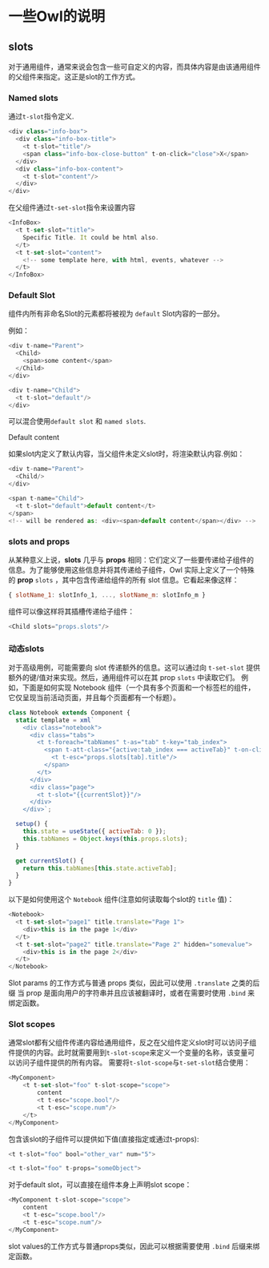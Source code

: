 # 一些Owl的说明

## slots<!-- {docsify-ignore-all} -->

对于通用组件，通常来说会包含一些可自定义的内容，而具体内容是由该通用组件的父组件来指定。这正是slot的工作方式。

### Named slots

通过`t-slot`指令定义.

```javascript
<div class="info-box">
  <div class="info-box-title">
    <t t-slot="title"/>
    <span class="info-box-close-button" t-on-click="close">X</span>
  </div>
  <div class="info-box-content">
    <t t-slot="content"/>
  </div>
</div>
```

在父组件通过`t-set-slot`指令来设置内容

```javascript
<InfoBox>
  <t t-set-slot="title">
    Specific Title. It could be html also.
  </t>
  <t t-set-slot="content">
    <!-- some template here, with html, events, whatever -->
  </t>
</InfoBox>
```

### Default Slot

组件内所有非命名Slot的元素都将被视为 `default` Slot内容的一部分。

例如：

```javascript
<div t-name="Parent">
  <Child>
    <span>some content</span>
  </Child>
</div>

<div t-name="Child">
  <t t-slot="default"/>
</div>
```

可以混合使用`default slot` 和 `named slots`.

Default content

如果slot内定义了默认内容，当父组件未定义slot时，将渲染默认内容.例如：

```javascript
<div t-name="Parent">
  <Child/>
</div>

<span t-name="Child">
  <t t-slot="default">default content</t>
</span>
<!-- will be rendered as: <div><span>default content</span></div> -->
```

### slots and props

从某种意义上说，**slots** 几乎与 **props** 相同：它们定义了一些要传递给子组件的信息。为了能够使用这些信息并将其传递给子组件，Owl 实际上定义了一个特殊的 **prop** `slots` ，其中包含传递给组件的所有 slot 信息。它看起来像这样：

```javascript
{ slotName_1: slotInfo_1, ..., slotName_m: slotInfo_m }
```

组件可以像这样将其插槽传递给子组件：

```javascript
<Child slots="props.slots"/>
```

### 动态slots

对于高级用例，可能需要向 slot 传递额外的信息。这可以通过向 `t-set-slot` 提供额外的键/值对来实现。然后，通用组件可以在其 prop `slots` 中读取它们。
例如，下面是如何实现 Notebook 组件（一个具有多个页面和一个标签栏的组件，它仅呈现当前活动页面，并且每个页面都有一个标题）。

```javascript
class Notebook extends Component {
  static template = xml`
    <div class="notebook">
      <div class="tabs">
        <t t-foreach="tabNames" t-as="tab" t-key="tab_index">
          <span t-att-class="{active:tab_index === activeTab}" t-on-click="() => state.activeTab=tab_index">
            <t t-esc="props.slots[tab].title"/>
          </span>
        </t>
      </div>
      <div class="page">
        <t t-slot="{{currentSlot}}"/>
      </div>
    </div>`;

  setup() {
    this.state = useState({ activeTab: 0 });
    this.tabNames = Object.keys(this.props.slots);
  }

  get currentSlot() {
    return this.tabNames[this.state.activeTab];
  }
}
```

以下是如何使用这个 `Notebook` 组件(注意如何读取每个slot的 `title` 值)：

```javascript
<Notebook>
  <t t-set-slot="page1" title.translate="Page 1">
    <div>this is in the page 1</div>
  </t>
  <t t-set-slot="page2" title.translate="Page 2" hidden="somevalue">
    <div>this is in the page 2</div>
  </t>
</Notebook>
```

Slot params 的工作方式与普通 props 类似，因此可以使用 `.translate` 之类的后缀 当 prop 是面向用户的字符串并且应该被翻译时，或者在需要时使用 `.bind` 来绑定函数。

### Slot scopes

通常slot都有父组件传递内容给通用组件，反之在父组件定义slot时可以访问子组件提供的内容。此时就需要用到`t-slot-scope`来定义一个变量的名称，该变量可以访问子组件提供的所有内容。
需要将`t-slot-scope`与`t-set-slot`结合使用：

```javascript
<MyComponent>
    <t t-set-slot="foo" t-slot-scope="scope">
        content
        <t t-esc="scope.bool"/>
        <t t-esc="scope.num"/>
    </t>
</MyComponent>
```

包含该slot的子组件可以提供如下值(直接指定或通过t-props):

```javascript
<t t-slot="foo" bool="other_var" num="5">

<t t-slot="foo" t-props="someObject">
```

对于default slot，可以直接在组件本身上声明slot scope：

```javascript
<MyComponent t-slot-scope="scope">
    content
    <t t-esc="scope.bool"/>
    <t t-esc="scope.num"/>
</MyComponent>
```

slot values的工作方式与普通props类似，因此可以根据需要使用 `.bind` 后缀来绑定函数。



